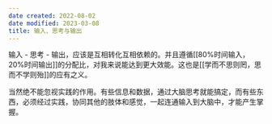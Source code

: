 ```yaml
---
date created: 2022-08-02
date modified: 2023-03-08
title: 输入、思考与输出
---
```


输入 - 思考 - 输出，应该是互相转化互相依赖的。并且遵循[[80%时间输入，20%时间输出]]的分配比，对我来说能达到更大效能。这也是[[学而不思则罔，思而不学则殆]]的应有之义。

当然绝不能忽视实践的作用。有些信息和数据，通过大脑思考就能搞定，而有些东西，必须经过实践，协同其他的肢体和感觉，一起连通输入到大脑中，才能产生掌握。
